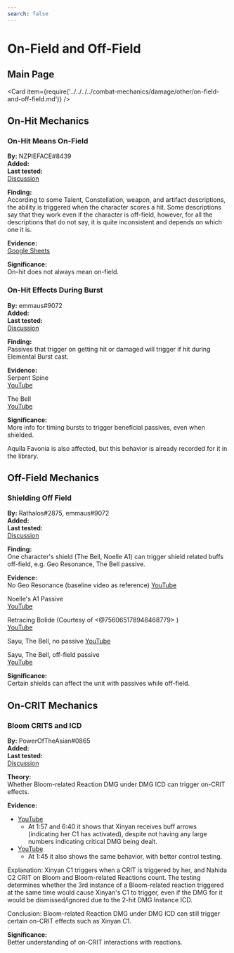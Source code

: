 ```yaml
---
search: false
---
```


# On-Field and Off-Field

## Main Page

<Card item={require('../../../../combat-mechanics/damage/other/on-field-and-off-field.md')} />

## On-Hit Mechanics

### On-Hit Means On-Field

**By:** NZPIEFACE\#8439  
**Added:** <Version date="2023-02-01" />  
**Last tested:** <VersionHl date="2022-07-22" />  
[Discussion](https://tickets.deeznuts.moe/transcripts/on-hit-means-on-field)  

**Finding:**  
According to some Talent, Constellation, weapon, and artifact descriptions, the ability is triggered when the character scores a hit. Some descriptions say that they work even if the character is off-field, however, for all the descriptions that do not say, it is quite inconsistent and depends on which one it is.  

**Evidence:**  
[Google Sheets](https://docs.google.com/spreadsheets/d/1S_Toll_6qIO1q2ood0KPteVH0-lw3mAPTKqEkmJeo9U/edit?usp=sharing)  

**Significance:**  
On-hit does not always mean on-field.  

### On-Hit Effects During Burst

**By:** emmaus\#9072  
**Added:** <Version date="2023-02-16" />  
**Last tested:** <VersionHl date="2023-01-31" />  
[Discussion](https://tickets.deeznuts.moe/transcripts/on-hit-effects-burst)

**Finding:**  
Passives that trigger on getting hit or damaged will trigger if hit during Elemental Burst cast.  

**Evidence:**  
Serpent Spine  
[YouTube](https://youtu.be/VZ4Px_eqeiI)  
  
The Bell  
[YouTube](https://youtu.be/RONcYgPozRg)  
  
**Significance:**  
More info for timing bursts to trigger beneficial passives, even when shielded.  
  
Aquila Favonia is also affected, but this behavior is already recorded for it in the library.

## Off-Field Mechanics

### Shielding Off Field

**By:** Rathalos\#2875, emmaus\#9072  
**Added:** <Version date="2023-02-16" />  
**Last tested:** <VersionHl date="2023-02-02" />  
[Discussion](https://tickets.deeznuts.moe/transcripts/shielding-off-field)

**Finding:**  
One character's shield (The Bell, Noelle A1) can trigger shield related buffs off-field, e.g. Geo Resonance, The Bell passive.  

**Evidence:**  
No Geo Resonance (baseline video as reference) 
[YouTube](https://youtu.be/907ht-pmIuU)  
  
Noelle's A1 Passive  
[YouTube](https://youtu.be/7vzenXTocWU)  
  
Retracing Bolide (Courtesy of <@756065178948468779>  )  
[YouTube](https://youtu.be/FJzIPKN5Etc)  
  
Sayu, The Bell, no passive 
[YouTube](https://youtu.be/YChsny3Am2A)  
  
Sayu, The Bell, off-field passive  
[YouTube](https://youtu.be/VUPDJwe7wxo)  
  
**Significance:**  
Certain shields can affect the unit with passives while off-field.

## On-CRIT Mechanics

### Bloom CRITS and ICD

**By:** PowerOfTheAsian\#0865  
**Added:** <Version date="2023-02-12" />  
**Last tested:** <VersionHl date="2023-01-04" />  
[Discussion](https://tickets.deeznuts.moe/transcripts/th-bloom-crits-and-icd)

**Theory:**  
Whether Bloom-related Reaction DMG under DMG ICD can trigger on-CRIT effects.  
  
**Evidence:**  
* [YouTube](https://www.youtube.com/watch?v=5I4mdP76C_I)
  * At 1:57 and 6:40 it shows that Xinyan receives buff arrows (indicating her C1 has activated), despite not having any large numbers indicating critical DMG being dealt.
* [YouTube](https://www.youtube.com/watch?v=iWukqGkbpII)
  * At 1:45 it also shows the same behavior, with better control testing.

Explanation: Xinyan C1 triggers when a CRIT is triggered by her, and Nahida C2 CRIT on Bloom and Bloom-related Reactions count. The testing determines whether the 3rd instance of a Bloom-related reaction triggered at the same time would cause Xinyan's C1 to trigger, even if the DMG for it would be dismissed/ignored due to the 2-hit DMG Instance ICD.  

Conclusion: Bloom-related Reaction DMG under DMG ICD can still trigger certain on-CRIT effects such as Xinyan C1.  
  
**Significance:**  
Better understanding of on-CRIT interactions with reactions.
